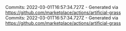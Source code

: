 Commits: 2022-03-01T16:57:34.727Z - Generated via https://github.com/marketplace/actions/artificial-grass
<br>
Commits: 2022-03-01T16:57:34.727Z - Generated via https://github.com/marketplace/actions/artificial-grass
<br>

